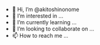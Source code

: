 - 👋 Hi, I’m @akitoshinonome
- 👀 I’m interested in ...
- 🌱 I’m currently learning ...
- 💞️ I’m looking to collaborate on ...
- 📫 How to reach me ...

<!---
akitoshinonome/akitoshinonome is a ✨ special ✨ repository because its `README.md` (this file) appears on your GitHub profile.
You can click the Preview link to take a look at your changes.
--->
